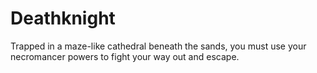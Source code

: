 # Deathknight
Trapped in a maze-like cathedral beneath the sands, you must use your necromancer powers to fight your way out and escape.
